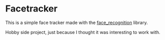 # Facetracker

This is a simple face tracker made with the [face_recognition](https://github.com/ageitgey/face_recognition) library.

Hobby side project, just because I thought it was interesting to work with.
